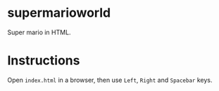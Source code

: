 # supermarioworld
Super mario in HTML.

# Instructions

Open `index.html` in a browser, then use `Left`, `Right` and `Spacebar` keys.







